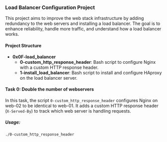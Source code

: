 ### Load Balancer Configuration Project

This project aims to improve the web stack infrastructure by adding redundancy to the web servers and installing a load balancer. The goal is to enhance reliability, handle more traffic, and understand how a load balancer works.

#### Project Structure

- **0x0F-load_balancer**
  - **0-custom_http_response_header**: Bash script to configure Nginx with a custom HTTP response header.
  - **1-install_load_balancer**: Bash script to install and configure HAproxy on the load balancer server.

#### Task 0: Double the number of webservers

In this task, the script `0-custom_http_response_header` configures Nginx on web-02 to be identical to web-01. It adds a custom HTTP response header (`X-Served-By`) to track which web server is handling requests.

##### Usage:
```bash
./0-custom_http_response_header
